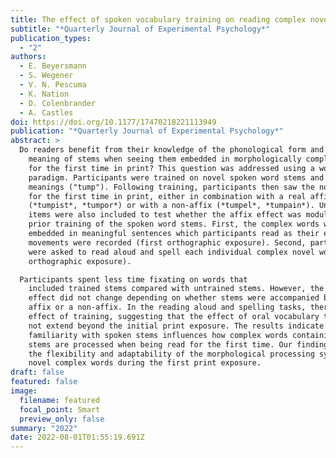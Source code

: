 ```yaml
---
title: The effect of spoken vocabulary training on reading complex novel words
subtitle: "*Quarterly Journal of Experimental Psychology*"
publication_types:
  - "2"
authors:
  - E. Beyersmann
  - S. Wegener
  - V. N. Pescuma
  - K. Nation
  - D. Colenbrander
  - A. Castles
doi: https://doi.org/10.1177/17470218221113949
publication: "*Quarterly Journal of Experimental Psychology*"
abstract: >
  Do readers benefit from their knowledge of the phonological form and
    meaning of stems when seeing them embedded in morphologically complex words
    for the first time in print? This question was addressed using a word learning
    paradigm. Participants were trained on novel spoken word stems and their
    meanings ("tump"). Following training, participants then saw the novel stems
    for the first time in print, either in combination with a real affix
    (*tumpist*, *tumpor*) or with a non-affix (*tumpel*, *tumpain*). Untrained
    items were also included to test whether the affix effect was modulated by the
    prior training of the spoken word stems. First, the complex words were
    embedded in meaningful sentences which participants read as their eye
    movements were recorded (first orthographic exposure). Second, participants
    were asked to read aloud and spell each individual complex novel word (second
    orthographic exposure). 

  Participants spent less time fixating on words that
    included trained stems compared with untrained stems. However, the training
    effect did not change depending on whether stems were accompanied by a real
    affix or a non-affix. In the reading aloud and spelling tasks, there was no
    effect of training, suggesting that the effect of oral vocabulary training did
    not extend beyond the initial print exposure. The results indicate that
    familiarity with spoken stems influences how complex words containing those
    stems are processed when being read for the first time. Our findings highlight
    the flexibility and adaptability of the morphological processing system to
    novel complex words during the first print exposure.
draft: false
featured: false
image:
  filename: featured
  focal_point: Smart
  preview_only: false
summary: "2022"
date: 2022-08-01T01:55:19.691Z
---
```

